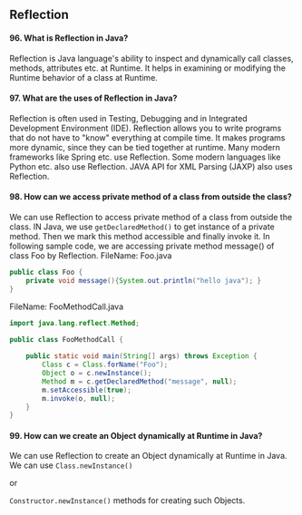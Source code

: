 
## Reflection
#### 96. What is Reflection in Java?
Reflection is Java language's ability to inspect and dynamically call classes, methods, attributes etc. at Runtime. It helps in examining or modifying the Runtime behavior of a class at Runtime.
#### 97. What are the uses of Reflection in Java?
Reflection is often used in Testing, Debugging and in Integrated Development Environment (IDE). Reflection allows you to write programs that do not have to "know"
everything at compile time. It makes programs more dynamic, since they can be tied together at runtime. Many modern frameworks like Spring etc. use Reflection. Some
modern languages like Python etc. also use Reflection.
JAVA API for XML Parsing (JAXP) also uses Reflection.
#### 98. How can we access private method of a class from outside the class?
We can use Reflection to access private method of a class from outside the class. IN Java, we use `getDeclaredMethod()` to get instance of a private method. Then we mark this method accessible and finally invoke it.
In following sample code, we are accessing private method message() of class Foo by Reflection.
FileName: Foo.java
```java
public class Foo {
    private void message(){System.out.println("hello java"); }
}
```
FileName: FooMethodCall.java
```java
import java.lang.reflect.Method;

public class FooMethodCall {
	
	public static void main(String[] args) throws Exception {
		Class c = Class.forName("Foo");
		Object o = c.newInstance();
		Method m = c.getDeclaredMethod("message", null);
		m.setAccessible(true);
		m.invoke(o, null);
	}
}
```
#### 99. How can we create an Object dynamically at Runtime in Java?
We can use Reflection to create an Object dynamically at Runtime in Java. We can use `Class.newInstance()`

or

`Constructor.newInstance()` methods for creating such Objects.
